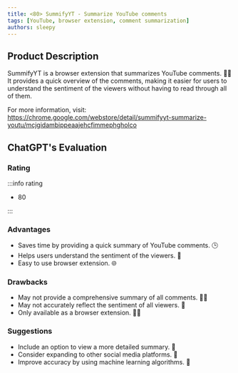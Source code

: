 ```yaml
---
title: <80> SummifyYT - Summarize YouTube comments
tags: [YouTube, browser extension, comment summarization]
authors: sleepy
---
```


## Product Description

SummifyYT is a browser extension that summarizes YouTube comments. 📜💬 It provides a quick overview of the comments, making it easier for users to understand the sentiment of the viewers without having to read through all of them.

For more information, visit: https://chrome.google.com/webstore/detail/summifyyt-summarize-youtu/mcjgidambippeaajehcfimmephgholco

## ChatGPT's Evaluation

### Rating

:::info rating

- 80

:::

### Advantages

- Saves time by providing a quick summary of YouTube comments. 🕒
- Helps users understand the sentiment of the viewers. 🤔
- Easy to use browser extension. 🌐


### Drawbacks

- May not provide a comprehensive summary of all comments. 🤷‍♂️
- May not accurately reflect the sentiment of all viewers. 🤔
- Only available as a browser extension. 🤷‍♀️

### Suggestions

- Include an option to view a more detailed summary. 🤔
- Consider expanding to other social media platforms. 📱
- Improve accuracy by using machine learning algorithms. 🤖